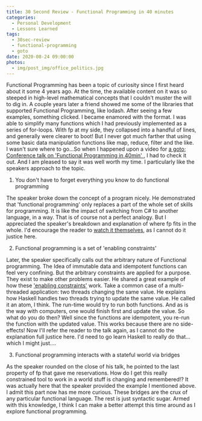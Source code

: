 ```yaml
---
title: 30 Second Review - Functional Programming in 40 minutes
categories:
  - Personal Development
  - Lessons Learned
tags:
  - 30sec-review
  - functional-programming
  - goto
date: 2020-08-24 09:00:00
photos:
  - img/post_img/office_politics.jpg
---
```


Functional Programming has been a topic of curiosity since I first heard about it some 4 years ago. At the time, the available content on it was so steeped in high-level mathematical concepts that I couldn't muster the will to dig in. A couple years later a friend showed me some of the libraries that supported Functional Programming, like lodash. After seeing a few examples, something clicked. I became enamored with the format. I was able to simplify many functions which I had previously implemented as a series of for-loops. With fp at my side, they collapsed into a handful of lines, and generally were clearer to boot! But I never got much farther that using some basic data manipulation functions like map, reduce, filter and the like. I wasn't sure where to go...So when I happened upon a video for [a goto; Conference talk on 'Functional Programming in 40min' ](https://youtu.be/0if71HOyVjY), I had to check it out. And I am pleased to say it was well worth my time. I particularly like the speakers approach to the topic.

1. You don't have to forget everything you know to do functional programming

The speaker broke down the concept of a program nicely. He demonstrated that 'functional programming' only replaces a part of the whole set of skills for programming. It is like the impact of switching from C# to another language, in a way. That is of course not a perfect analogy. But I appreciated the speaker's breakdown and explanation of where fp fits in the whole. I'd encourage the reader to [watch it themselves](https://youtu.be/0if71HOyVjY), as I cannot do it justice here.

2. Functional programming is a set of 'enabling constraints'

Later, the speaker specifically calls out the arbitrary nature of Functional programming. The Idea of immutable data and idempotent functions can feel very confining. But the arbitrary constraints are applied for a purpose. They exist to make other problems easier. He shared a great example of how these ['enabling constraints'](/2020/08/05/30sr-building-resilient-frontend-architecture/) work. Take a common case of a multi-threaded application: two threads changing the same value. He explains how Haskell handles two threads trying to update the same value. He called it an atom, I think. The run-time would try to run both functions. And as is the way with computers, one would finish first and update the value. So what do you do then? Well since the functions are idempotent, you re-run the function with the updated value. This works because there are no side-effects! Now I'll refer the reader to the talk again, as I cannot do the explanation full justice here. I'd need to go learn Haskell to really do that... which I might just....

3. Functional programming interacts with a stateful world via bridges

As the speaker rounded on the close of his talk, he pointed to the last property of fp that gave me reservations. How do I get this really constrained tool to work in a world stuff is changing and remembered!? It was actually here that the speaker provided the example I mentioned above. I admit this part now has me more curious. These bridges are the crux of any particular functional language. The rest is just syntactic sugar. Armed with this knowledge, I think I can make a better attempt this time around as I explore functional programming.

